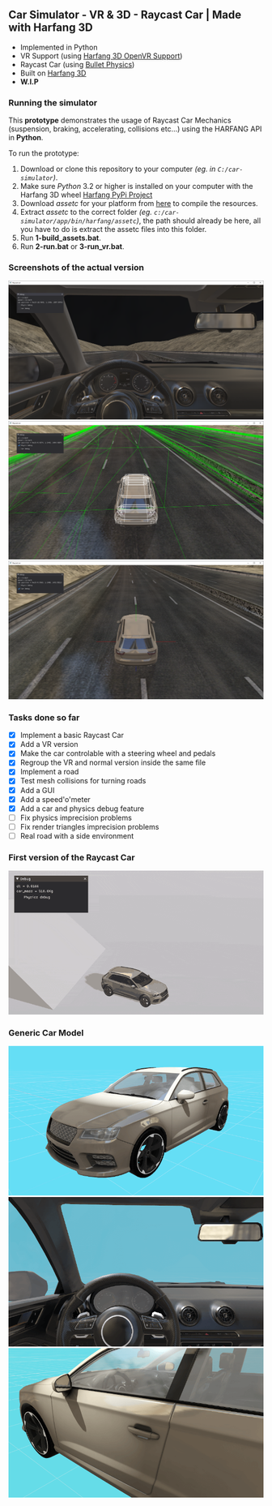 ## Car Simulator - VR & 3D - Raycast Car | Made with Harfang 3D

* Implemented in Python
* VR Support (using [Harfang 3D OpenVR Support](https://partner.steamgames.com/doc/features/steamvr/openvr?l=french))
* Raycast Car (using [Bullet Physics](https://github.com/bulletphysics/bullet3))
* Built on [Harfang 3D](https://github.com/harfang3d/harfang3d)
* **W.I.P**

### Running the simulator

This **prototype** demonstrates the usage of Raycast Car Mechanics (suspension, braking, accelerating, collisions etc...) using the HARFANG API in **Python**.

To run the prototype:

1. Download or clone this repository to your computer _(eg. in `C:/car-simulator`)_.
2. Make sure _Python_ 3.2 or higher is installed on your computer with the Harfang 3D wheel [Harfang PyPi Project](https://pypi.org/project/harfang/)
3. Download _assetc_ for your platform from [here](https://harfang3d.com/releases) to compile the resources.
4. Extract _assetc_ to the correct folder _(eg. `c:/car-simulator/app/bin/harfang/assetc`)_, the path should already be here, all you have to do is extract the assetc files into this folder.
5. Run **1-build_assets.bat**.
6. Run **2-run.bat** or **3-run_vr.bat**.

### Screenshots of the actual version

![](img/car_interior.png)<br>
![](img/physics_debug.png)<br>
![](img/car_debug.png)<br>

### Tasks done so far
- [x] Implement a basic Raycast Car
- [x] Add a VR version
- [x] Make the car controlable with a steering wheel and pedals
- [x] Regroup the VR and normal version inside the same file
- [x] Implement a road
- [x] Test mesh collisions for turning roads
- [x] Add a GUI
- [x] Add a speed'o'meter
- [x] Add a car and physics debug feature
- [ ] Fix physics imprecision problems
- [ ] Fix render triangles imprecision problems
- [ ] Real road with a side environment

### First version of the Raycast Car

![](img/raycast_car_001.gif)

### Generic Car Model

![](img/generic_car_20221002110516.png)<br>
![](img/generic_car_20221002110523.png)<br>
![](img/generic_car_20221002110544.png)<br>
